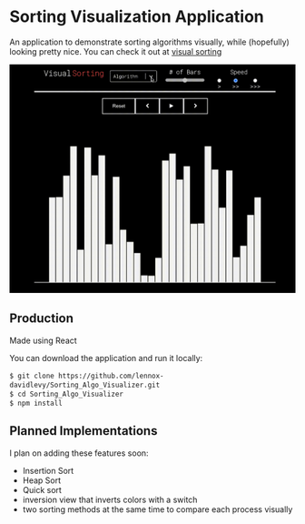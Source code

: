 # Sorting Visualization Application

An application to demonstrate sorting algorithms visually, while (hopefully) looking pretty nice.
You can check it out at [visual sorting](https://lennox-davidlevy.github.io/Sorting_Algo_Visualizer/)

![](display_sorting.gif)

## Production

Made using React

You can download the application and run it locally:

```
$ git clone https://github.com/lennox-davidlevy/Sorting_Algo_Visualizer.git
$ cd Sorting_Algo_Visualizer
$ npm install
```

## Planned Implementations

I plan on adding these features soon:

- Insertion Sort
- Heap Sort
- Quick sort
- inversion view that inverts colors with a switch
- two sorting methods at the same time to compare each process visually
